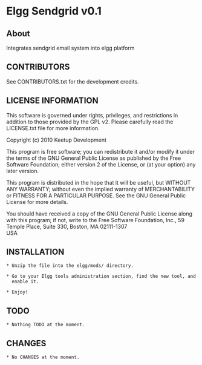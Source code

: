 # Elgg Sendgrid v0.1 #

## About ##
Integrates sendgrid email system into elgg platform

## CONTRIBUTORS ##

See CONTRIBUTORS.txt for the development credits.


## LICENSE INFORMATION ##

This software is governed under rights, privileges, and restrictions in 
addition to those provided by the GPL v2.  Please carefully read the
LICENSE.txt file for more information.

Copyright (c) 2010 Keetup Development

This program is free software; you can redistribute it and/or modify
it under the terms of the GNU General Public License as published by
the Free Software Foundation; either version 2 of the License, or
(at your option) any later version.

This program is distributed in the hope that it will be useful,
but WITHOUT ANY WARRANTY; without even the implied warranty of
MERCHANTABILITY or FITNESS FOR A PARTICULAR PURPOSE.  See the
GNU General Public License for more details.

You should have received a copy of the GNU General Public License
along with this program; if not, write to the Free Software
Foundation, Inc., 59 Temple Place, Suite 330, Boston, MA 02111-1307  
USA


## INSTALLATION ##

	* Unzip the file into the elgg/mods/ directory.

	* Go to your Elgg tools administration section, find the new tool, and 
	  enable it.
	  
	* Enjoy!
	  
	 
## TODO ##
	  
	* Nothing TODO at the moment.
	
	
## CHANGES ##

	* No CHANGES at the moment.